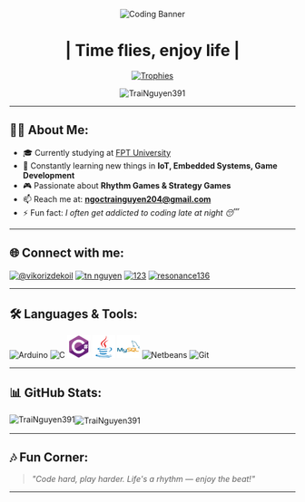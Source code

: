 <p align="center">
  <img src="https://github.com/user-attachments/assets/7ea88ae1-4def-4a0f-8c98-d1022b670fe2" alt="Coding Banner" width="100%" style="max-height: 300px; object-fit: cover;" />
</p>

<h1 align="center">| Time flies, enjoy life |</h1>

<p align="center">
  <a href="#"><img src="https://github-profile-trophy.vercel.app/?username=TraiNguyen391&theme=radical&margin-w=10&margin-h=10" alt="Trophies" /></a>
</p>

<p align="center"> <img src="https://komarev.com/ghpvc/?username=TraiNguyen391&label=Profile%20views&color=000a99&style=plastic" alt="TraiNguyen391" /></p>

---

## 👨‍💻 About Me:

- 🎓 Currently studying at [FPT University](https://daihoc.fpt.edu.vn/)  
- 🌱 Constantly learning new things in **IoT, Embedded Systems, Game Development**  
- 🎮 Passionate about **Rhythm Games & Strategy Games**  
- 📫 Reach me at: **ngoctrainguyen204@gmail.com**  
- ⚡ Fun fact: *I often get addicted to coding late at night 😴*

---

## 🌐 Connect with me:
<p align="left">
<a href="https://x.com/VikorizDekoil" target="blank"><img align="center" src="https://upload.wikimedia.org/wikipedia/commons/b/b7/X_logo.jpg" alt="@vikorizdekoil" height="30" width="30" /></a>
<a href="https://www.facebook.com/sabervmv.cool.3" target="blank"><img align="center" src="https://upload.wikimedia.org/wikipedia/commons/0/05/Facebook_Logo_%282019%29.png" alt="tn nguyen" height="30" width="30" /></a>
<a href="https://www.instagram.com/resonance391?igsh=aTdvcGdjankybmR2" target="blank"><img align="center" src="https://raw.githubusercontent.com/rahuldkjain/github-profile-readme-generator/master/src/images/icons/Social/instagram.svg" alt="123" height="30" width="40" /></a>
<a href="http://discordapp.com/users/681832037073944616" target="blank"><img align="center" src="https://static.vecteezy.com/system/resources/previews/023/741/082/non_2x/discord-logo-icon-social-media-icon-free-png.png" alt="resonance136" height="30" width="30" /></a>
</p>

---

## 🛠️ Languages & Tools:

<p>
  <img src="https://cdn.worldvectorlogo.com/logos/arduino-1.svg" alt="Arduino" width="40" />
  <img src="https://upload.wikimedia.org/wikipedia/commons/1/18/C_Programming_Language.svg" alt="C" width="40" />
  <img src="https://raw.githubusercontent.com/devicons/devicon/master/icons/csharp/csharp-original.svg" alt="C#" width="40" />
  <img src="https://raw.githubusercontent.com/devicons/devicon/master/icons/java/java-original.svg" alt="Java" width="40" />
  <img src="https://raw.githubusercontent.com/devicons/devicon/master/icons/mysql/mysql-original-wordmark.svg" alt="MySQL" width="40" />
  <img src="https://upload.wikimedia.org/wikipedia/commons/9/98/Apache_NetBeans_Logo.svg" alt="Netbeans" width="40" />
  <img src="https://www.vectorlogo.zone/logos/git-scm/git-scm-icon.svg" alt="Git" width="40" />
</p>

---

## 📊 GitHub Stats:
<p><img align="left" src="https://github-readme-stats.vercel.app/api/top-langs?username=TraiNguyen391&theme=neon&show_icons=true&locale=en&layout=compact" alt="TraiNguyen391" /></p>
<p><img align="center" src="https://github-readme-stats.vercel.app/api?username=TraiNguyen391&theme=neon&show_icons=true&locale=en" alt="TraiNguyen391" /></p>
<!-- <p><img align="center" src="https://github-readme-streak-stats.herokuapp.com/?user=TraiNguyen391&theme=neon&show_icons=true" alt="TraiNguyen391" /></p> -->

---

## 🎶 Fun Corner:

> *"Code hard, play harder. Life's a rhythm — enjoy the beat!"*

---
